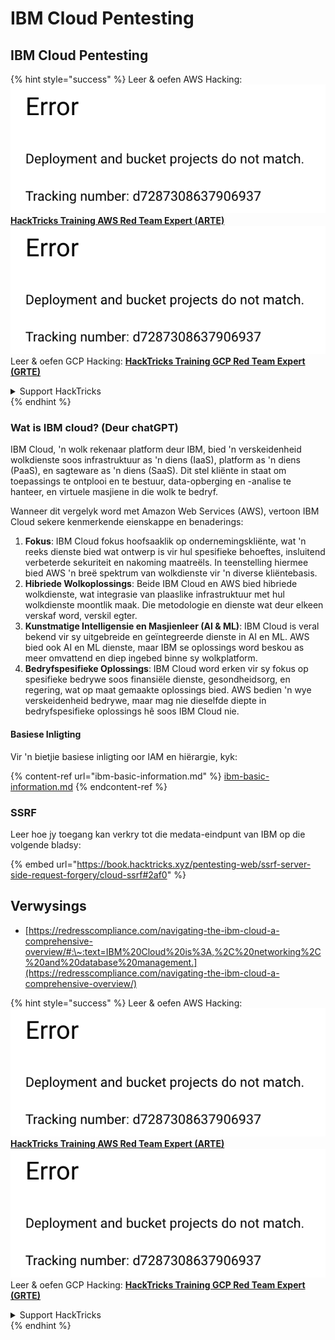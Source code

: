 # IBM Cloud Pentesting

## IBM Cloud Pentesting

{% hint style="success" %}
Leer & oefen AWS Hacking:<img src="../../.gitbook/assets/image (1) (1).png" alt="" data-size="line">[**HackTricks Training AWS Red Team Expert (ARTE)**](https://training.hacktricks.xyz/courses/arte)<img src="../../.gitbook/assets/image (1) (1).png" alt="" data-size="line">\
Leer & oefen GCP Hacking: <img src="../../.gitbook/assets/image (2).png" alt="" data-size="line">[**HackTricks Training GCP Red Team Expert (GRTE)**<img src="../../.gitbook/assets/image (2).png" alt="" data-size="line">](https://training.hacktricks.xyz/courses/grte)

<details>

<summary>Support HackTricks</summary>

* Kyk na die [**subskripsie planne**](https://github.com/sponsors/carlospolop)!
* **Sluit aan by die** 💬 [**Discord groep**](https://discord.gg/hRep4RUj7f) of die [**telegram groep**](https://t.me/peass) of **volg** ons op **Twitter** 🐦 [**@hacktricks\_live**](https://twitter.com/hacktricks\_live)**.**
* **Deel hacking truuks deur PRs in te dien na die** [**HackTricks**](https://github.com/carlospolop/hacktricks) en [**HackTricks Cloud**](https://github.com/carlospolop/hacktricks-cloud) github repos.

</details>
{% endhint %}

### Wat is IBM cloud? (Deur chatGPT)

IBM Cloud, 'n wolk rekenaar platform deur IBM, bied 'n verskeidenheid wolkdienste soos infrastruktuur as 'n diens (IaaS), platform as 'n diens (PaaS), en sagteware as 'n diens (SaaS). Dit stel kliënte in staat om toepassings te ontplooi en te bestuur, data-opberging en -analise te hanteer, en virtuele masjiene in die wolk te bedryf.

Wanneer dit vergelyk word met Amazon Web Services (AWS), vertoon IBM Cloud sekere kenmerkende eienskappe en benaderings:

1. **Fokus**: IBM Cloud fokus hoofsaaklik op ondernemingskliënte, wat 'n reeks dienste bied wat ontwerp is vir hul spesifieke behoeftes, insluitend verbeterde sekuriteit en nakoming maatreëls. In teenstelling hiermee bied AWS 'n breë spektrum van wolkdienste vir 'n diverse kliëntebasis.
2. **Hibriede Wolkoplossings**: Beide IBM Cloud en AWS bied hibriede wolkdienste, wat integrasie van plaaslike infrastruktuur met hul wolkdienste moontlik maak. Die metodologie en dienste wat deur elkeen verskaf word, verskil egter.
3. **Kunstmatige Intelligensie en Masjienleer (AI & ML)**: IBM Cloud is veral bekend vir sy uitgebreide en geïntegreerde dienste in AI en ML. AWS bied ook AI en ML dienste, maar IBM se oplossings word beskou as meer omvattend en diep ingebed binne sy wolkplatform.
4. **Bedryfspesifieke Oplossings**: IBM Cloud word erken vir sy fokus op spesifieke bedrywe soos finansiële dienste, gesondheidsorg, en regering, wat op maat gemaakte oplossings bied. AWS bedien 'n wye verskeidenheid bedrywe, maar mag nie dieselfde diepte in bedryfspesifieke oplossings hê soos IBM Cloud nie.

#### Basiese Inligting

Vir 'n bietjie basiese inligting oor IAM en hiërargie, kyk:

{% content-ref url="ibm-basic-information.md" %}
[ibm-basic-information.md](ibm-basic-information.md)
{% endcontent-ref %}

### SSRF

Leer hoe jy toegang kan verkry tot die medata-eindpunt van IBM op die volgende bladsy:

{% embed url="https://book.hacktricks.xyz/pentesting-web/ssrf-server-side-request-forgery/cloud-ssrf#2af0" %}

## Verwysings

* [https://redresscompliance.com/navigating-the-ibm-cloud-a-comprehensive-overview/#:\~:text=IBM%20Cloud%20is%3A,%2C%20networking%2C%20and%20database%20management.](https://redresscompliance.com/navigating-the-ibm-cloud-a-comprehensive-overview/)

{% hint style="success" %}
Leer & oefen AWS Hacking:<img src="../../.gitbook/assets/image (1) (1).png" alt="" data-size="line">[**HackTricks Training AWS Red Team Expert (ARTE)**](https://training.hacktricks.xyz/courses/arte)<img src="../../.gitbook/assets/image (1) (1).png" alt="" data-size="line">\
Leer & oefen GCP Hacking: <img src="../../.gitbook/assets/image (2).png" alt="" data-size="line">[**HackTricks Training GCP Red Team Expert (GRTE)**<img src="../../.gitbook/assets/image (2).png" alt="" data-size="line">](https://training.hacktricks.xyz/courses/grte)

<details>

<summary>Support HackTricks</summary>

* Kyk na die [**subskripsie planne**](https://github.com/sponsors/carlospolop)!
* **Sluit aan by die** 💬 [**Discord groep**](https://discord.gg/hRep4RUj7f) of die [**telegram groep**](https://t.me/peass) of **volg** ons op **Twitter** 🐦 [**@hacktricks\_live**](https://twitter.com/hacktricks\_live)**.**
* **Deel hacking truuks deur PRs in te dien na die** [**HackTricks**](https://github.com/carlospolop/hacktricks) en [**HackTricks Cloud**](https://github.com/carlospolop/hacktricks-cloud) github repos.

</details>
{% endhint %}
